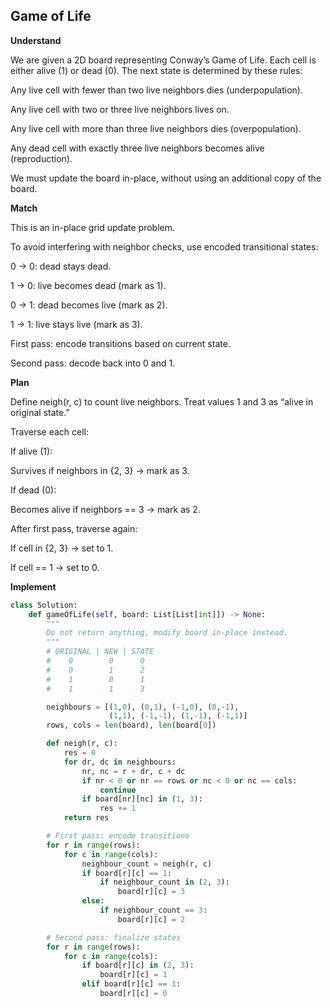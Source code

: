 ## Game of Life
**Understand**

We are given a 2D board representing Conway’s Game of Life. Each cell is either alive (1) or dead (0). The next state is determined by these rules:

Any live cell with fewer than two live neighbors dies (underpopulation).

Any live cell with two or three live neighbors lives on.

Any live cell with more than three live neighbors dies (overpopulation).

Any dead cell with exactly three live neighbors becomes alive (reproduction).

We must update the board in-place, without using an additional copy of the board.

**Match**

This is an in-place grid update problem.

To avoid interfering with neighbor checks, use encoded transitional states:

0 → 0: dead stays dead.

1 → 0: live becomes dead (mark as 1).

0 → 1: dead becomes live (mark as 2).

1 → 1: live stays live (mark as 3).

First pass: encode transitions based on current state.

Second pass: decode back into 0 and 1.

**Plan**

Define neigh(r, c) to count live neighbors. Treat values 1 and 3 as “alive in original state.”

Traverse each cell:

If alive (1):

Survives if neighbors in {2, 3} → mark as 3.

If dead (0):

Becomes alive if neighbors == 3 → mark as 2.

After first pass, traverse again:

If cell in {2, 3} → set to 1.

If cell == 1 → set to 0.

**Implement**
```py
class Solution:
    def gameOfLife(self, board: List[List[int]]) -> None:
        """
        Do not return anything, modify board in-place instead.
        """
        # ORIGINAL | NEW | STATE
        #    0        0      0
        #    0        1      2
        #    1        0      1
        #    1        1      3

        neighbours = [(1,0), (0,1), (-1,0), (0,-1),
                      (1,1), (-1,-1), (1,-1), (-1,1)]
        rows, cols = len(board), len(board[0])

        def neigh(r, c):
            res = 0
            for dr, dc in neighbours:
                nr, nc = r + dr, c + dc
                if nr < 0 or nr == rows or nc < 0 or nc == cols:
                    continue
                if board[nr][nc] in (1, 3):
                    res += 1
            return res

        # First pass: encode transitions
        for r in range(rows):
            for c in range(cols):
                neighbour_count = neigh(r, c)
                if board[r][c] == 1:
                    if neighbour_count in (2, 3):
                        board[r][c] = 3
                else:
                    if neighbour_count == 3:
                        board[r][c] = 2

        # Second pass: finalize states
        for r in range(rows):
            for c in range(cols):
                if board[r][c] in (2, 3):
                    board[r][c] = 1
                elif board[r][c] == 1:
                    board[r][c] = 0
```